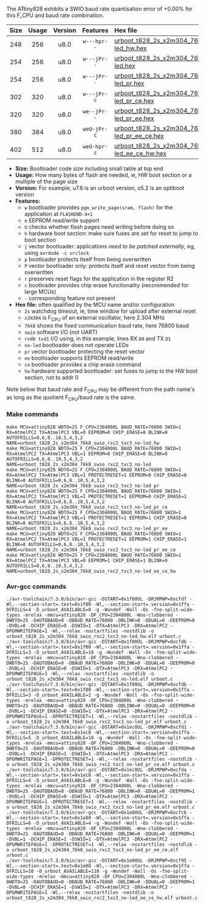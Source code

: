The ATtiny828 exhibits a SWIO baud rate quantisation error of +0.00% for this F_CPU and baud rate combination.

|Size|Usage|Version|Features|Hex file|
|:-:|:-:|:-:|:-:|:--|
|248|256|u8.0|`w---hpr--`|[urboot_t828_2s_x2m304_76k8_swio_rxc2_txc3_no-led_hw.hex](https://raw.githubusercontent.com/stefanrueger/urboot.hex/main/mcus/attiny828/watchdog_2_s/external_oscillator_x/%2B2m304000_hz/%2B%2B76k8_baud/uart0_rxc2_txc3/no-led/urboot_t828_2s_x2m304_76k8_swio_rxc2_txc3_no-led_hw.hex)|
|254|256|u8.0|`w---jPr--`|[urboot_t828_2s_x2m304_76k8_swio_rxc2_txc3_no-led.hex](https://raw.githubusercontent.com/stefanrueger/urboot.hex/main/mcus/attiny828/watchdog_2_s/external_oscillator_x/%2B2m304000_hz/%2B%2B76k8_baud/uart0_rxc2_txc3/no-led/urboot_t828_2s_x2m304_76k8_swio_rxc2_txc3_no-led.hex)|
|254|256|u8.0|`w---jPr--`|[urboot_t828_2s_x2m304_76k8_swio_rxc2_txc3_no-led_pr.hex](https://raw.githubusercontent.com/stefanrueger/urboot.hex/main/mcus/attiny828/watchdog_2_s/external_oscillator_x/%2B2m304000_hz/%2B%2B76k8_baud/uart0_rxc2_txc3/no-led/urboot_t828_2s_x2m304_76k8_swio_rxc2_txc3_no-led_pr.hex)|
|302|320|u8.0|`w---jPr-c`|[urboot_t828_2s_x2m304_76k8_swio_rxc2_txc3_no-led_pr_ce.hex](https://raw.githubusercontent.com/stefanrueger/urboot.hex/main/mcus/attiny828/watchdog_2_s/external_oscillator_x/%2B2m304000_hz/%2B%2B76k8_baud/uart0_rxc2_txc3/no-led/urboot_t828_2s_x2m304_76k8_swio_rxc2_txc3_no-led_pr_ce.hex)|
|320|320|u8.0|`we--jPr--`|[urboot_t828_2s_x2m304_76k8_swio_rxc2_txc3_no-led_pr_ee.hex](https://raw.githubusercontent.com/stefanrueger/urboot.hex/main/mcus/attiny828/watchdog_2_s/external_oscillator_x/%2B2m304000_hz/%2B%2B76k8_baud/uart0_rxc2_txc3/no-led/urboot_t828_2s_x2m304_76k8_swio_rxc2_txc3_no-led_pr_ee.hex)|
|380|384|u8.0|`weU-jPr-c`|[urboot_t828_2s_x2m304_76k8_swio_rxc2_txc3_no-led_pr_ee_ce.hex](https://raw.githubusercontent.com/stefanrueger/urboot.hex/main/mcus/attiny828/watchdog_2_s/external_oscillator_x/%2B2m304000_hz/%2B%2B76k8_baud/uart0_rxc2_txc3/no-led/urboot_t828_2s_x2m304_76k8_swio_rxc2_txc3_no-led_pr_ee_ce.hex)|
|402|512|u8.0|`weU-hpr-c`|[urboot_t828_2s_x2m304_76k8_swio_rxc2_txc3_no-led_ee_ce_hw.hex](https://raw.githubusercontent.com/stefanrueger/urboot.hex/main/mcus/attiny828/watchdog_2_s/external_oscillator_x/%2B2m304000_hz/%2B%2B76k8_baud/uart0_rxc2_txc3/no-led/urboot_t828_2s_x2m304_76k8_swio_rxc2_txc3_no-led_ee_ce_hw.hex)|

- **Size:** Bootloader code size including small table at top end
- **Usage:** How many bytes of flash are needed, ie, HW boot section or a multiple of the page size
- **Version:** For example, u7.6 is an urboot version, o5.2 is an optiboot version
- **Features:**
  + `w` bootloader provides `pgm_write_page(sram, flash)` for the application at `FLASHEND-4+1`
  + `e` EEPROM read/write support
  + `U` checks whether flash pages need writing before doing so
  + `h` hardware boot section: make sure fuses are set for reset to jump to boot section
  + `j` vector bootloader: applications *need to be patched externally*, eg, using `avrdude -c urclock`
  + `p` bootloader protects itself from being overwritten
  + `P` vector bootloader only: protects itself and reset vector from being overwritten
  + `r` preserves reset flags for the application in the register R2
  + `c` bootloader provides chip erase functionality (recommended for large MCUs)
  + `-` corresponding feature not present
- **Hex file:** often qualified by the MCU name and/or configuration
  + `2s` watchdog timeout, ie, time window for upload after external reset
  + `x2m304` is F<sub>CPU</sub> of an external oscillator, here 2.304 MHz
  + `76k8` shows the fixed communication baud rate, here 76800 baud
  + `swio` software I/O (not UART)
  + `rxd0 txd1` I/O using, in this example, lines RX `D0` and TX `D1`
  + `no-led` bootloader does not operate LEDs
  + `pr` vector bootloader protecting the reset vector
  + `ee` bootloader supports EEPROM read/write
  + `ce` bootloader provides a chip erase command
  + `hw` hardware supported bootloader: set fuses to jump to the HW boot section, not to addr 0


Note below that baud rate and F<sub>CPU</sub> may be different from the path name's as long as the quotient F<sub>CPU</sub>/baud rate is the same.

### Make commands
```
make MCU=attiny828 WDTO=2S F_CPU=2304000L BAUD_RATE=76800 SWIO=1 RX=AtmelPC2 TX=AtmelPC3 VBL=0 EEPROM=0 CHIP_ERASE=0 BLINK=0 AUTOFRILLS=0,6,8..10,5,4,3,2 NAME=urboot_t828_2s_x2m304_76k8_swio_rxc2_txc3_no-led_hw
make MCU=attiny828 WDTO=2S F_CPU=2304000L BAUD_RATE=76800 SWIO=1 RX=AtmelPC2 TX=AtmelPC3 VBL=1 EEPROM=0 CHIP_ERASE=0 BLINK=0 AUTOFRILLS=0,6,8..10,5,4,3,2 NAME=urboot_t828_2s_x2m304_76k8_swio_rxc2_txc3_no-led
make MCU=attiny828 WDTO=2S F_CPU=2304000L BAUD_RATE=76800 SWIO=1 RX=AtmelPC2 TX=AtmelPC3 VBL=1 PROTECTRESET=1 EEPROM=0 CHIP_ERASE=0 BLINK=0 AUTOFRILLS=0,6,8..10,5,4,3,2 NAME=urboot_t828_2s_x2m304_76k8_swio_rxc2_txc3_no-led_pr
make MCU=attiny828 WDTO=2S F_CPU=2304000L BAUD_RATE=76800 SWIO=1 RX=AtmelPC2 TX=AtmelPC3 VBL=1 PROTECTRESET=1 EEPROM=0 CHIP_ERASE=1 BLINK=0 AUTOFRILLS=0,6,8..10,5,4,3,2 NAME=urboot_t828_2s_x2m304_76k8_swio_rxc2_txc3_no-led_pr_ce
make MCU=attiny828 WDTO=2S F_CPU=2304000L BAUD_RATE=76800 SWIO=1 RX=AtmelPC2 TX=AtmelPC3 VBL=1 PROTECTRESET=1 EEPROM=1 CHIP_ERASE=0 BLINK=0 AUTOFRILLS=0,6,8..10,5,4,3,2 NAME=urboot_t828_2s_x2m304_76k8_swio_rxc2_txc3_no-led_pr_ee
make MCU=attiny828 WDTO=2S F_CPU=2304000L BAUD_RATE=76800 SWIO=1 RX=AtmelPC2 TX=AtmelPC3 VBL=1 PROTECTRESET=1 EEPROM=1 CHIP_ERASE=1 BLINK=0 AUTOFRILLS=0,6,8..10,5,4,3,2 NAME=urboot_t828_2s_x2m304_76k8_swio_rxc2_txc3_no-led_pr_ee_ce
make MCU=attiny828 WDTO=2S F_CPU=2304000L BAUD_RATE=76800 SWIO=1 RX=AtmelPC2 TX=AtmelPC3 VBL=0 EEPROM=1 CHIP_ERASE=1 BLINK=0 AUTOFRILLS=0,6,8..10,5,4,3,2 NAME=urboot_t828_2s_x2m304_76k8_swio_rxc2_txc3_no-led_ee_ce_hw
```

### Avr-gcc commands
```
./avr-toolchain/7.3.0/bin/avr-gcc -DSTART=0x1f00UL -DRJMPWP=0xcfdf -Wl,--section-start=.text=0x1f00 -Wl,--section-start=.version=0x1ffa -DFRILLS=4 -D_urboot_AVAILABLE=8 -g -Wundef -Wall -Os -fno-split-wide-types -mrelax -mmcu=attiny828 -DF_CPU=2304000L -Wno-clobbered -DWDTO=2S -DAUTOBAUD=0 -DBAUD_RATE=76800 -DBLINK=0 -DDUAL=0 -DEEPROM=0 -DVBL=0 -DCHIP_ERASE=0 -DSWIO=1 -DTX=AtmelPC3 -DRX=AtmelPC2 -DPGMWRITEPAGE=1 -Wl,--relax -nostartfiles -nostdlib -o urboot_t828_2s_x2m304_76k8_swio_rxc2_txc3_no-led_hw.elf urboot.c
./avr-toolchain/7.3.0/bin/avr-gcc -DSTART=0x1f00UL -DRJMPWP=0xcfdb -Wl,--section-start=.text=0x1f00 -Wl,--section-start=.version=0x1ffa -DFRILLS=3 -D_urboot_AVAILABLE=16 -g -Wundef -Wall -Os -fno-split-wide-types -mrelax -mmcu=attiny828 -DF_CPU=2304000L -Wno-clobbered -DWDTO=2S -DAUTOBAUD=0 -DBAUD_RATE=76800 -DBLINK=0 -DDUAL=0 -DEEPROM=0 -DVBL=1 -DCHIP_ERASE=0 -DSWIO=1 -DTX=AtmelPC3 -DRX=AtmelPC2 -DPGMWRITEPAGE=1 -Wl,--relax -nostartfiles -nostdlib -o urboot_t828_2s_x2m304_76k8_swio_rxc2_txc3_no-led.elf urboot.c
./avr-toolchain/7.3.0/bin/avr-gcc -DSTART=0x1f00UL -DRJMPWP=0xcfdb -Wl,--section-start=.text=0x1f00 -Wl,--section-start=.version=0x1ffa -DFRILLS=3 -D_urboot_AVAILABLE=2 -g -Wundef -Wall -Os -fno-split-wide-types -mrelax -mmcu=attiny828 -DF_CPU=2304000L -Wno-clobbered -DWDTO=2S -DAUTOBAUD=0 -DBAUD_RATE=76800 -DBLINK=0 -DDUAL=0 -DEEPROM=0 -DVBL=1 -DCHIP_ERASE=0 -DSWIO=1 -DTX=AtmelPC3 -DRX=AtmelPC2 -DPGMWRITEPAGE=1 -DPROTECTRESET=1 -Wl,--relax -nostartfiles -nostdlib -o urboot_t828_2s_x2m304_76k8_swio_rxc2_txc3_no-led_pr.elf urboot.c
./avr-toolchain/7.3.0/bin/avr-gcc -DSTART=0x1ec0UL -DRJMPWP=0xcfd1 -Wl,--section-start=.text=0x1ec0 -Wl,--section-start=.version=0x1ffa -DFRILLS=5 -D_urboot_AVAILABLE=18 -g -Wundef -Wall -Os -fno-split-wide-types -mrelax -mmcu=attiny828 -DF_CPU=2304000L -Wno-clobbered -DWDTO=2S -DAUTOBAUD=0 -DBAUD_RATE=76800 -DBLINK=0 -DDUAL=0 -DEEPROM=0 -DVBL=1 -DCHIP_ERASE=1 -DSWIO=1 -DTX=AtmelPC3 -DRX=AtmelPC2 -DPGMWRITEPAGE=1 -DPROTECTRESET=1 -Wl,--relax -nostartfiles -nostdlib -o urboot_t828_2s_x2m304_76k8_swio_rxc2_txc3_no-led_pr_ce.elf urboot.c
./avr-toolchain/7.3.0/bin/avr-gcc -DSTART=0x1ec0UL -DRJMPWP=0xcfda -Wl,--section-start=.text=0x1ec0 -Wl,--section-start=.version=0x1ffa -DFRILLS=4 -D_urboot_AVAILABLE=0 -g -Wundef -Wall -Os -fno-split-wide-types -mrelax -mmcu=attiny828 -DF_CPU=2304000L -Wno-clobbered -DWDTO=2S -DAUTOBAUD=0 -DBAUD_RATE=76800 -DBLINK=0 -DDUAL=0 -DEEPROM=1 -DVBL=1 -DCHIP_ERASE=0 -DSWIO=1 -DTX=AtmelPC3 -DRX=AtmelPC2 -DPGMWRITEPAGE=1 -DPROTECTRESET=1 -Wl,--relax -nostartfiles -nostdlib -o urboot_t828_2s_x2m304_76k8_swio_rxc2_txc3_no-led_pr_ee.elf urboot.c
./avr-toolchain/7.3.0/bin/avr-gcc -DSTART=0x1e80UL -DRJMPWP=0xcfcb -Wl,--section-start=.text=0x1e80 -Wl,--section-start=.version=0x1ffa -DFRILLS=6 -D_urboot_AVAILABLE=4 -g -Wundef -Wall -Os -fno-split-wide-types -mrelax -mmcu=attiny828 -DF_CPU=2304000L -Wno-clobbered -DWDTO=2S -DAUTOBAUD=0 -DBAUD_RATE=76800 -DBLINK=0 -DDUAL=0 -DEEPROM=1 -DVBL=1 -DCHIP_ERASE=1 -DSWIO=1 -DTX=AtmelPC3 -DRX=AtmelPC2 -DPGMWRITEPAGE=1 -DPROTECTRESET=1 -Wl,--relax -nostartfiles -nostdlib -o urboot_t828_2s_x2m304_76k8_swio_rxc2_txc3_no-led_pr_ee_ce.elf urboot.c
./avr-toolchain/7.3.0/bin/avr-gcc -DSTART=0x1e00UL -DRJMPWP=0xcf95 -Wl,--section-start=.text=0x1e00 -Wl,--section-start=.version=0x1ffa -DFRILLS=10 -D_urboot_AVAILABLE=110 -g -Wundef -Wall -Os -fno-split-wide-types -mrelax -mmcu=attiny828 -DF_CPU=2304000L -Wno-clobbered -DWDTO=2S -DAUTOBAUD=0 -DBAUD_RATE=76800 -DBLINK=0 -DDUAL=0 -DEEPROM=1 -DVBL=0 -DCHIP_ERASE=1 -DSWIO=1 -DTX=AtmelPC3 -DRX=AtmelPC2 -DPGMWRITEPAGE=1 -Wl,--relax -nostartfiles -nostdlib -o urboot_t828_2s_x2m304_76k8_swio_rxc2_txc3_no-led_ee_ce_hw.elf urboot.c
```

